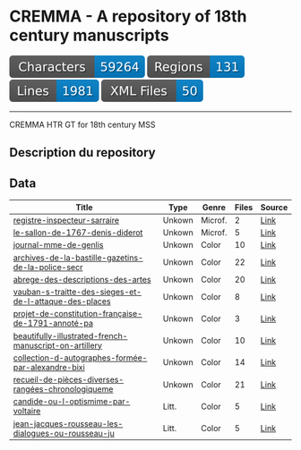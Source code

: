 CREMMA - A repository of 18th century manuscripts
=================================================

![characters badge](badges/characters.svg) ![regions badge](badges/regions.svg) ![lines badge](badges/lines.svg) ![files badge](badges/files.svg) 

--- 


CREMMA HTR GT for 18th century MSS

## Description du repository

## Data

| Title                                                                                                                 | Type   | Genre   |   Files | Source   |
|-----------------------------------------------------------------------------------------------------------------------|--------|---------|---------|----------|
| [registre-inspecteur-sarraire](data/registre-inspecteur-sarraire)                                                     | Unkown | Microf. |       2 | [Link]() |
| [le-sallon-de-1767-denis-diderot](data/le-sallon-de-1767-denis-diderot)                                               | Unkown | Microf. |       5 | [Link]() |
| [journal-mme-de-genlis](data/journal-mme-de-genlis)                                                                   | Unkown | Color   |      10 | [Link]() |
| [archives-de-la-bastille-gazetins-de-la-police-secr](data/archives-de-la-bastille-gazetins-de-la-police-secr)         | Unkown | Color   |      22 | [Link]() |
| [abrege-des-descriptions-des-artes](data/abrege-des-descriptions-des-artes)                                           | Unkown | Color   |      20 | [Link]() |
| [vauban-s-traitte-des-sieges-et-de-l-attaque-des-places](data/vauban-s-traitte-des-sieges-et-de-l-attaque-des-places) | Unkown | Color   |       8 | [Link]() |
| [projet-de-constitution-française-de-1791-annoté-pa](data/projet-de-constitution-française-de-1791-annoté-pa)         | Unkown | Color   |       3 | [Link]() |
| [beautifully-illustrated-french-manuscript-on-artillery](data/beautifully-illustrated-french-manuscript-on-artillery) | Unkown | Color   |      10 | [Link]() |
| [collection-d-autographes-formée-par-alexandre-bixi](data/collection-d-autographes-formée-par-alexandre-bixi)         | Unkown | Color   |      14 | [Link]() |
| [recueil-de-pièces-diverses-rangées-chronologiqueme](data/recueil-de-pièces-diverses-rangées-chronologiqueme)         | Unkown | Color   |      21 | [Link]() |
| [candide-ou-l-optismime-par-voltaire](data/candide-ou-l-optismime-par-voltaire)                                       | Litt.  | Color   |       5 | [Link]() |
| [jean-jacques-rousseau-les-dialogues-ou-rousseau-ju](data/jean-jacques-rousseau-les-dialogues-ou-rousseau-ju)         | Litt.  | Color   |       5 | [Link]() |